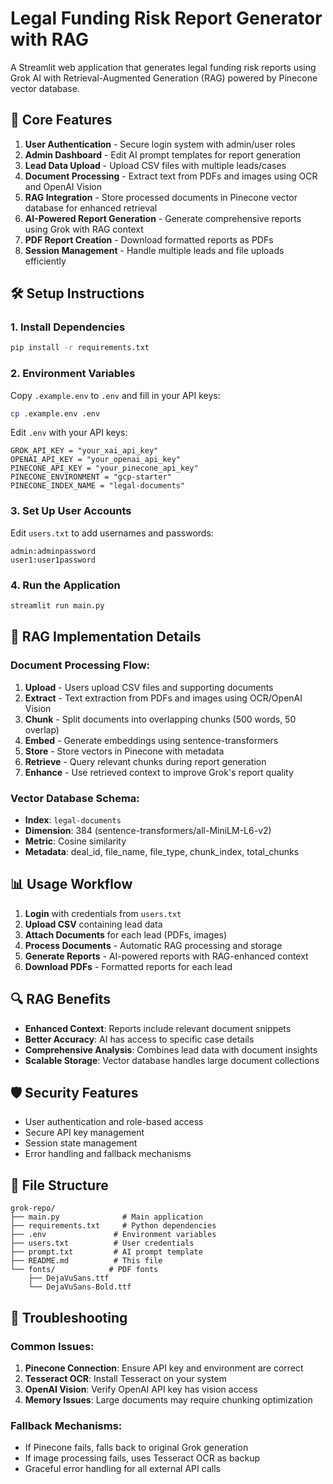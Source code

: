 # Legal Funding Risk Report Generator with RAG

A Streamlit web application that generates legal funding risk reports using Grok AI with Retrieval-Augmented Generation (RAG) powered by Pinecone vector database.

## 🚀 Core Features

1. **User Authentication** - Secure login system with admin/user roles
2. **Admin Dashboard** - Edit AI prompt templates for report generation
3. **Lead Data Upload** - Upload CSV files with multiple leads/cases
4. **Document Processing** - Extract text from PDFs and images using OCR and OpenAI Vision
5. **RAG Integration** - Store processed documents in Pinecone vector database for enhanced retrieval
6. **AI-Powered Report Generation** - Generate comprehensive reports using Grok with RAG context
7. **PDF Report Creation** - Download formatted reports as PDFs
8. **Session Management** - Handle multiple leads and file uploads efficiently

## 🛠️ Setup Instructions

### 1. Install Dependencies
```bash
pip install -r requirements.txt
```

### 2. Environment Variables
Copy `.example.env` to `.env` and fill in your API keys:
```bash
cp .example.env .env
```

Edit `.env` with your API keys:
```
GROK_API_KEY = "your_xai_api_key"
OPENAI_API_KEY = "your_openai_api_key"
PINECONE_API_KEY = "your_pinecone_api_key"
PINECONE_ENVIRONMENT = "gcp-starter"
PINECONE_INDEX_NAME = "legal-documents"
```

### 3. Set Up User Accounts
Edit `users.txt` to add usernames and passwords:
```
admin:adminpassword
user1:user1password
```

### 4. Run the Application
```bash
streamlit run main.py
```

## 🔧 RAG Implementation Details

### Document Processing Flow:
1. **Upload** - Users upload CSV files and supporting documents
2. **Extract** - Text extraction from PDFs and images using OCR/OpenAI Vision
3. **Chunk** - Split documents into overlapping chunks (500 words, 50 overlap)
4. **Embed** - Generate embeddings using sentence-transformers
5. **Store** - Store vectors in Pinecone with metadata
6. **Retrieve** - Query relevant chunks during report generation
7. **Enhance** - Use retrieved context to improve Grok's report quality

### Vector Database Schema:
- **Index**: `legal-documents`
- **Dimension**: 384 (sentence-transformers/all-MiniLM-L6-v2)
- **Metric**: Cosine similarity
- **Metadata**: deal_id, file_name, file_type, chunk_index, total_chunks

## 📊 Usage Workflow

1. **Login** with credentials from `users.txt`
2. **Upload CSV** containing lead data
3. **Attach Documents** for each lead (PDFs, images)
4. **Process Documents** - Automatic RAG processing and storage
5. **Generate Reports** - AI-powered reports with RAG-enhanced context
6. **Download PDFs** - Formatted reports for each lead

## 🔍 RAG Benefits

- **Enhanced Context**: Reports include relevant document snippets
- **Better Accuracy**: AI has access to specific case details
- **Comprehensive Analysis**: Combines lead data with document insights
- **Scalable Storage**: Vector database handles large document collections

## 🛡️ Security Features

- User authentication and role-based access
- Secure API key management
- Session state management
- Error handling and fallback mechanisms

## 📝 File Structure

```
grok-repo/
├── main.py              # Main application
├── requirements.txt     # Python dependencies
├── .env               # Environment variables
├── users.txt          # User credentials
├── prompt.txt         # AI prompt template
├── README.md          # This file
└── fonts/            # PDF fonts
    ├── DejaVuSans.ttf
    └── DejaVuSans-Bold.ttf
```

## 🚨 Troubleshooting

### Common Issues:
1. **Pinecone Connection**: Ensure API key and environment are correct
2. **Tesseract OCR**: Install Tesseract on your system
3. **OpenAI Vision**: Verify OpenAI API key has vision access
4. **Memory Issues**: Large documents may require chunking optimization

### Fallback Mechanisms:
- If Pinecone fails, falls back to original Grok generation
- If image processing fails, uses Tesseract OCR as backup
- Graceful error handling for all external API calls
